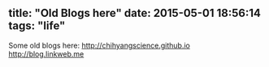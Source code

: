 title: "Old Blogs here"
date: 2015-05-01 18:56:14
tags: "life"
---

Some old blogs here:
http://chihyangscience.github.io
http://blog.linkweb.me
